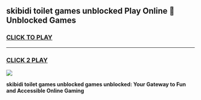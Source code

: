 
## skibidi toilet games unblocked Play Online 👋 Unblocked Games
<h3>
<a href="https://premium.freeplayer.one?title=skibidi_toilet_games_unblocked&ref=19F">CLICK TO PLAY</a></h3>
<hr>

<h3>
<a href="https://premium.freeplayer.one?title=skibidi_toilet_games_unblocked&ref=19F">CLICK 2 PLAY</a>
  
</h3>

<a href="https://premium.freeplayer.one?title=skibidi_toilet_games_unblocked&ref=19F"><img src="https://clearcache.store/games.png"></a>


**skibidi toilet games unblocked games unblocked: Your Gateway to Fun and Accessible Online Gaming**
